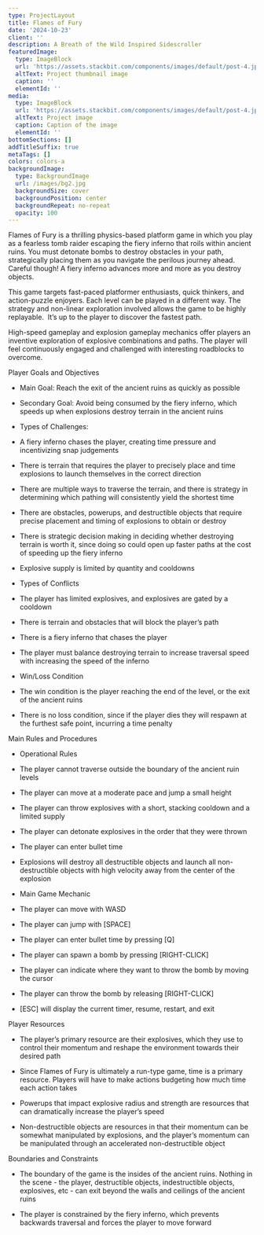 ```yaml
---
type: ProjectLayout
title: Flames of Fury
date: '2024-10-23'
client: ''
description: A Breath of the Wild Inspired Sidescroller
featuredImage:
  type: ImageBlock
  url: 'https://assets.stackbit.com/components/images/default/post-4.jpeg'
  altText: Project thumbnail image
  caption: ''
  elementId: ''
media:
  type: ImageBlock
  url: 'https://assets.stackbit.com/components/images/default/post-4.jpeg'
  altText: Project image
  caption: Caption of the image
  elementId: ''
bottomSections: []
addTitleSuffix: true
metaTags: []
colors: colors-a
backgroundImage:
  type: BackgroundImage
  url: /images/bg2.jpg
  backgroundSize: cover
  backgroundPosition: center
  backgroundRepeat: no-repeat
  opacity: 100
---
```



Flames of Fury is a thrilling physics-based platform game in which you play as a fearless tomb raider escaping the fiery inferno that roils within ancient ruins. You must detonate bombs to destroy obstacles in your path, strategically placing them as you navigate the perilous journey ahead. Careful though! A fiery inferno advances more and more as you destroy objects.

This game targets fast-paced platformer enthusiasts, quick thinkers, and action-puzzle enjoyers. Each level can be played in a different way. The strategy and non-linear exploration involved allows the game to be highly replayable.  It’s up to the player to discover the fastest path. 

High-speed gameplay and explosion gameplay mechanics offer players an inventive exploration of explosive combinations and paths. The player will feel continuously engaged and challenged with interesting roadblocks to overcome.

Player Goals and Objectives

*   Main Goal: Reach the exit of the ancient ruins as quickly as possible

*   Secondary Goal: Avoid being consumed by the fiery inferno, which speeds up when explosions destroy terrain in the ancient ruins

*   Types of Challenges:

*   A fiery inferno chases the player, creating time pressure and incentivizing snap judgements

*   There is terrain that requires the player to precisely place and time explosions to launch themselves in the correct direction

*   There are multiple ways to traverse the terrain, and there is strategy in determining which pathing will consistently yield the shortest time

*   There are obstacles, powerups, and destructible objects that require precise placement and timing of explosions to obtain or destroy

*   There is strategic decision making in deciding whether destroying terrain is worth it, since doing so could open up faster paths at the cost of speeding up the fiery inferno

*   Explosive supply is limited by quantity and cooldowns

*   Types of Conflicts

*   The player has limited explosives, and explosives are gated by a cooldown

*   There is terrain and obstacles that will block the player’s path

*   There is a fiery inferno that chases the player

*   The player must balance destroying terrain to increase traversal speed with increasing the speed of the inferno

*   Win/Loss Condition

*   The win condition is the player reaching the end of the level, or the exit of the ancient ruins

*   There is no loss condition, since if the player dies they will respawn at the furthest safe point, incurring a time penalty


Main Rules and Procedures

*   Operational Rules

*   The player cannot traverse outside the boundary of the ancient ruin levels

*   The player can move at a moderate pace and jump a small height

*   The player can throw explosives with a short, stacking cooldown and a limited supply

*   The player can detonate explosives in the order that they were thrown

*   The player can enter bullet time

*   Explosions will destroy all destructible objects and launch all non-destructible objects with high velocity away from the center of the explosion

*   Main Game Mechanic

*   The player can move with WASD

*   The player can jump with \[SPACE]

*   The player can enter bullet time by pressing \[Q]

*   The player can spawn a bomb by pressing \[RIGHT-CLICK]

*   The player can indicate where they want to throw the bomb by moving the cursor

*   The player can throw the bomb by releasing \[RIGHT-CLICK]

*   \[ESC] will display the current timer, resume, restart, and exit


Player Resources

*   The player’s primary resource are their explosives, which they use to control their momentum and reshape the environment towards their desired path

*   Since Flames of Fury is ultimately a run-type game, time is a primary resource. Players will have to make actions budgeting how much time each action takes

*   Powerups that impact explosive radius and strength are resources that can dramatically increase the player’s speed

*   Non-destructible objects are resources in that their momentum can be somewhat manipulated by explosions, and the player’s momentum can be manipulated through an accelerated non-destructible object


Boundaries and Constraints

*   The boundary of the game is the insides of the ancient ruins. Nothing in the scene - the player, destructible objects, indestructible objects, explosives, etc - can exit beyond the walls and ceilings of the ancient ruins

*   The player is constrained by the fiery inferno, which prevents backwards traversal and forces the player to move forward

